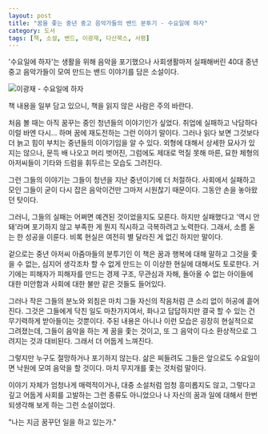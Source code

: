 ```yaml
---
layout: post
title: "꿈을 좇는 중년 중고 음악가들의 밴드 분투기 - 수요일에 하자"
category: 도서
tags: [책, 소설, 밴드, 이광재, 다산북스, 서평]
---
```


'수요일에 하자'는 생활을 위해 음악을 포기했으나 사회생활마저 실패해버린 40대 중년 중고 음악가들이 모여 만드는 밴드 이야기를 담은 소설이다.

![이광재 - 수요일에 하자](https://lh3.googleusercontent.com/-PCk6Ai0Ruu0/WNpn4iyQgHI/AAAAAAAATNE/EBPis9N9p1s1oj2QyIAvzPE_qH2pizvEwCE0/s360/wednesday-band-book.jpg "사회생활에 실패하고 다시 음악을 위해 뭉쳐 벌이는 짠내나는 이야기를 담았다.")

<div class="im im-warning">
책 내용을 일부 담고 있으니, 책을 읽지 않은 사람은 주의 바란다.
</div>

처음 볼 때는 아직 꿈꾸는 중인 청년들의 이야기인가 싶었다.
취업에 실패하고 낙담하다 이럴 바엔 다시... 하며 꿈에 재도전하는 그런 이야기 말이다.
그러나 읽다 보면 그것보다 더 늙고 힘이 부치는 중년들의 이야기임을 알 수 있다.
외형에 대해서 상세한 묘사가 있지는 않으나, 문득 배 나오고 머리 벗어진, 그럼에도 제대로 먹질 못해 마른, 묘한 체형의 아저씨들이 기타와 드럼을 휘두르는 모습도 그려진다.

그런 그들의 이야기는 그들이 청년을 지난 중년이기에 더 처절하다.
사회에서 실패하고 모인 그들이 굳이 다시 잡은 음악이건만 그마저 시원찮기 때문이다.
그동안 손을 놓아왔던 탓이다.

그러니, 그들의 실패는 어쩌면 예견된 것이었을지도 모른다.
하지만 실패했다고 '역시 안돼'라며 포기하지 않고 부족한 게 뭔지 직시하고 극복하려고 노력한다.
그래서, 소름 돋는 한 성공을 이룬다.
비록 현실은 여전히 별 달라진 게 없긴 하지만 말이다.

겉으로는 중년 아저씨 아줌마들의 분투기인 이 책은
꿈과 행복에 대해 말하고
그것을 좇을 수 없는, 심지어 생각조차 할 수 없게 만드는 이 이상한 현실에 대해서도 토로한다.
거기에는 피해자가 피해자를 만드는 경제 구조,
무관심과 자해,
돌아올 수 없는 아이들에 대한 미안함과
사회에 대한 불만 같은 것들도 들어있다.

그러나 작은 그들의 분노와 외침은 마치 그들 자신의 작음처럼 큰 소리 없이 허공에 흩어진다.
그것은 그들에게 닥친 일도 마찬가지여서, 화나고 답답하지만 결국 할 수 있는 건 무기력하게 받아들이는 것뿐이다.
주된 내용은 아니나 이런 모습은 굉장히 현실적으로 그려졌는데,
그들이 음악을 하는 게 꿈을 좇는 것이고, 또 그 음악이 다소 환상적으로 그려지는 것과 대비된다.
그래서 더 어둡게 느껴진다.

그렇지만 누구도 절망하거나 포기하지 않는다.
삶은 찌들려도 그들은 앞으로도 수요일이면 낙원에 모여 음악을 할 것이다.
마치 무지개를 좇는 것처럼 말이다.

이야기 자체가 엄청나게 매력적이거나, 대중 소설처럼 엄청 흥미롭지도 않고,
그렇다고 깊고 어둡게 사회를 고발하는 그런 종류도 아니었으나
나 자신의 꿈과 일에 대해서 한번 되생각해 보게 하는 그런 소설이었다.

"나는 지금 꿈꾸던 일을 하고 있는가."
